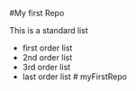 #My first Repo

This is a standard list
* first order list
* 2nd order list 
* 3rd order list
* last order list  # myFirstRepo 
